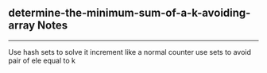 <h2>determine-the-minimum-sum-of-a-k-avoiding-array Notes</h2><hr>Use hash sets to solve it
increment like a normal counter
use sets to avoid pair of ele equal to k